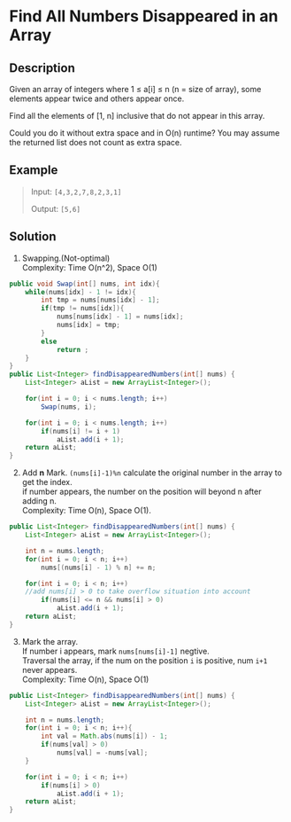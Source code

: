 # Find All Numbers Disappeared in an Array
## Description
Given an array of integers where 1 ≤ a[i] ≤ n (n = size of array), some elements appear twice and others appear once.  

Find all the elements of [1, n] inclusive that do not appear in this array.  

Could you do it without extra space and in O(n) runtime? You may assume the returned list does not count as extra space.  

## Example

> Input:
> `[4,3,2,7,8,2,3,1]`
>
> Output:
> `[5,6]`
## Solution
1. Swapping.(Not-optimal)  
Complexity: Time O(n^2), Space O(1)
```java
public void Swap(int[] nums, int idx){
    while(nums[idx] - 1 != idx){
        int tmp = nums[nums[idx] - 1];
        if(tmp != nums[idx]){
            nums[nums[idx] - 1] = nums[idx];
            nums[idx] = tmp;
        }
        else
            return ;
    }
}
public List<Integer> findDisappearedNumbers(int[] nums) {
    List<Integer> aList = new ArrayList<Integer>();

    for(int i = 0; i < nums.length; i++)
        Swap(nums, i);

    for(int i = 0; i < nums.length; i++)
        if(nums[i] != i + 1)
            aList.add(i + 1);
    return aList;
}
```
2. Add **n** Mark.
`(nums[i]-1)%n` calculate the original number in the array to get the index.  
if number appears, the number on the position will beyond n after adding n.  
Complexity: Time O(n), Space O(1).  
```java
public List<Integer> findDisappearedNumbers(int[] nums) {
    List<Integer> aList = new ArrayList<Integer>();

    int n = nums.length;
    for(int i = 0; i < n; i++)
        nums[(nums[i] - 1) % n] += n;

    for(int i = 0; i < n; i++)
    //add nums[i] > 0 to take overflow situation into account
        if(nums[i] <= n && nums[i] > 0)
            aList.add(i + 1);
    return aList;
}
```
3. Mark the array.  
If number i appears, mark `nums[nums[i]-1]` negtive.  
Traversal the array, if the num on the position `i` is positive, num `i+1` never appears.  
Complexity: Time O(n), Space O(1)
```java
public List<Integer> findDisappearedNumbers(int[] nums) {
    List<Integer> aList = new ArrayList<Integer>();

    int n = nums.length;
    for(int i = 0; i < n; i++){
        int val = Math.abs(nums[i]) - 1;
        if(nums[val] > 0)
            nums[val] = -nums[val];
    }

    for(int i = 0; i < n; i++)
        if(nums[i] > 0)
            aList.add(i + 1);
    return aList;
}
```
